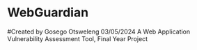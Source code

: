 # WebGuardian
#Created by Gosego Otsweleng 03/05/2024
A Web Application Vulnerability Assessment Tool, Final Year Project
